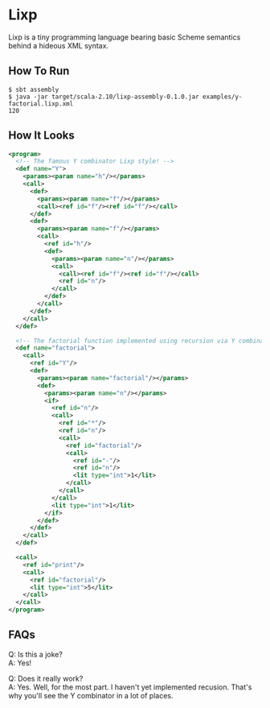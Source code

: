 # Lixp

Lixp is a tiny programming language bearing basic Scheme semantics behind a hideous XML syntax.

## How To Run

    $ sbt assembly
    $ java -jar target/scala-2.10/lixp-assembly-0.1.0.jar examples/y-factorial.lixp.xml
    120

## How It Looks

```xml
<program>
  <!-- The famous Y combinator Lixp style! -->
  <def name="Y">
    <params><param name="h"/></params>
    <call>
      <def>
        <params><param name="f"/></params>
        <call><ref id="f"/><ref id="f"/></call>
      </def>
      <def>
        <params><param name="f"/></params>
        <call>
          <ref id="h"/>
          <def>
            <params><param name="n"/></params>
            <call>
              <call><ref id="f"/><ref id="f"/></call>
              <ref id="n"/>
            </call>
          </def>
        </call>
      </def>
    </call>
  </def>

  <!-- The factorial function implemented using recursion via Y combinator -->
  <def name="factorial">
    <call>
      <ref id="Y"/>
      <def>
        <params><param name="factorial"/></params>
        <def>
          <params><param name="n"/></params>
          <if>
            <ref id="n"/>
            <call>
              <ref id="*"/>
              <ref id="n"/>
              <call>
                <ref id="factorial"/>
                <call>
                  <ref id="-"/>
                  <ref id="n"/>
                  <lit type="int">1</lit>
                </call>
              </call>
            </call>
            <lit type="int">1</lit>
          </if>
        </def>
      </def>
    </call>
  </def>

  <call>
    <ref id="print"/>
    <call>
      <ref id="factorial"/>
      <lit type="int">5</lit>
    </call>
  </call>
</program>
```

## FAQs

Q: Is this a joke?<br>
A: Yes!

Q: Does it really work?<br>
A: Yes. Well, for the most part. I haven't yet implemented recusion. That's why
   you'll see the Y combinator in a lot of places.
